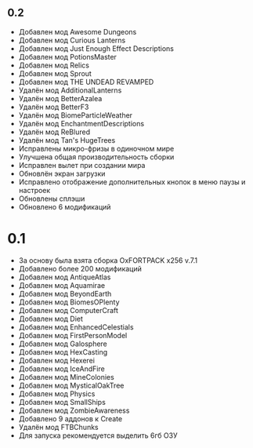 ## 0.2

* Добавлен мод Awesome Dungeons
* Добавлен мод Curious Lanterns
* Добавлен мод Just Enough Effect Descriptions
* Добавлен мод PotionsMaster
* Добавлен мод Relics
* Добавлен мод Sprout
* Добавлен мод THE UNDEAD REVAMPED
* Удалён мод AdditionalLanterns
* Удалён мод BetterAzalea
* Удалён мод BetterF3
* Удалён мод BiomeParticleWeather
* Удалён мод EnchantmentDescriptions
* Удалён мод ReBlured
* Удалён мод Tan's HugeTrees
* Исправлены микро-фризы в одиночном мире
* Улучшена общая производительность сборки
* Исправлен вылет при создании мира
* Обновлён экран загрузки
* Исправлено отображение дополнительных кнопок в меню паузы и настроек
* Обновлены сплэши
* Обновлено 6 модификаций

# 0.1

* За основу была взята сборка OxFORTPACK x256 v.7.1
* Добавлено более 200 модификаций
* Добавлен мод AntiqueAtlas
* Добавлен мод Aquamirae
* Добавлен мод BeyondEarth
* Добавлен мод BiomesOPlenty
* Добавлен мод ComputerCraft
* Добавлен мод Diet
* Добавлен мод EnhancedCelestials
* Добавлен мод FirstPersonModel
* Добавлен мод Galosphere
* Добавлен мод HexCasting
* Добавлен мод Hexerei
* Добавлен мод IceAndFire
* Добавлен мод MineColonies
* Добавлен мод MysticalOakTree
* Добавлен мод Physics
* Добавлен мод SmallShips
* Добавлен мод ZombieAwareness
* Добавлено 9 аддонов к Create
* Удалён мод FTBChunks
* Для запуска рекомендуется выделить 6гб ОЗУ
